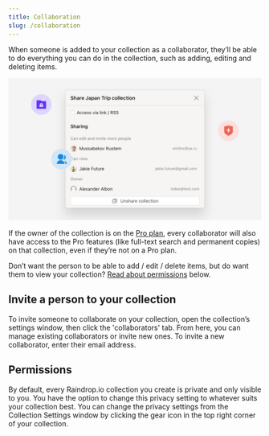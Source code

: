 ```yaml
---
title: Collaboration
slug: /collaboration
---
```


When someone is added to your collection as a collaborator, they’ll be able to do everything you can do in the collection, such as adding, editing and deleting items.

![](hero.jpg)

If the owner of the collection is on the [Pro plan](../../billing/premium-features.md), every collaborator will also have access to the Pro features (like full-text search and permanent copies) on that collection, even if they’re not on a Pro plan.

Don’t want the person to be able to add / edit / delete items, but do want them to view your collection? [Read about permissions](#permissions) below.

## Invite a person to your collection
To invite someone to collaborate on your collection, open the collection’s settings window, then click the 'collaborators' tab. 
From here, you can manage existing collaborators or invite new ones.
To invite a new collaborator, enter their email address.

## Permissions
By default, every Raindrop.io collection you create is private and only visible to you.
You have the option to change this privacy setting to whatever suits your collection best.
You can change the privacy settings from the Collection Settings window by clicking the gear icon in the top right corner of your collection. 
